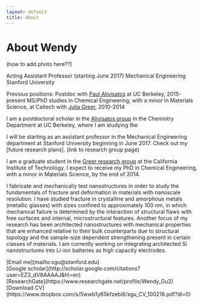 ```yaml
---
layout: default
title: About
---
```


# About Wendy

(how to add photo here??)

Acting Assistant Professor (starting June 2017)
Mechanical Engineering
Stanford University 

Previous positions:
Postdoc with [Paul Alivisatos](http://www.cchem.berkeley.edu/pagrp/) at UC Berkeley, 2015-present
MS/PhD studies in Chemical Engineering, with a minor in Materials Science, at Caltech with [Julia Greer](http://www.jrgreer.caltech.edu/home.php), 2010-2014


I am a postdoctoral scholar in the [Alivisatos group](http://www.cchem.berkeley.edu/pagrp/) in the Chemistry Department at UC Berkeley, where I am studying the 

I will be starting as an assistant professor in the Mechanical Engineering department at Stanford University beginning in June 2017. Check out my [future research plans]. (link to research group page)

I am a graduate student in the [Greer research group](http://www.jrgreer.caltech.edu/home.php) at the California Institute
of Technology. I expect to receive my PhD in Chemical Engineering, with a minor in Materials Science, by the end of 2014.

I fabricate and mechanically test nanostructures in order to study the
fundamentals of fracture and deformation in materials with nanoscale resolution.
I have studied fracture in crystalline and amorphous metals (metallic glasses)
with sizes confined to approximately 100 nm, in which mechanical failure is
determined by the interaction of structural flaws with free surfaces and
internal, microstructural features. Another focus of my research has been
architected nanostructures with mechanical properties that are enhanced relative
to their bulk counterparts due to structural topology and the sample-size
dependent strengthening present in certain classes of materials. I am currently
working on integrating architected Si nanostructures into Li-ion batteries as
high capacity electrodes.


<span class="octicon octicon-mail">
  [Email me](mailto:xgu@stanford.edu)
</span></br>
<span class="octicon octicon-book">
  [Google scholar](http://scholar.google.com/citations?user=EZ3_dV8AAAAJ&hl=en)
</span></br>
<span class="octicon octicon-organization">
  [ResearchGate](https://www.researchgate.net/profile/Wendy_Gu2)
</span></br>
<span class="octicon octicon-star">
[Download CV](https://www.dropbox.com/s/5wwb1y65kfzebi8/xgu_CV_100216.pdf?dl=0)
</span></br>
